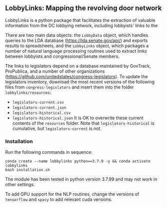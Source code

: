 ## LobbyLinks: Mapping the revolving door network

LobbyLinks is a python package that facilitates the extraction of valuable information from the DC lobbying network, including lobbyists' links to the 

There are two main data objects: the `LobbyData` object, which handles queries to the LDA database (https://lda.senate.gov/api/) and exports results to spreadsheets, and the `LobbyLinks` object, which packages a number of natural language processing routines used to extract links between lobbyists and congressional/Senate members.

The links to legislators depend on a database maintained by GovTrack, ProPublica, and a number of other organizations (https://github.com/unitedstates/congress-legislators). To update the legislators inventory, download the most recent versions of the following files from `congress-legislators` and insert them into the folder `lobbylinks/resources`:
* `legislators-current.csv`
* `legislators-current.json`
* `legislators-historical.csv`
* `legislators-historical.json`
It is OK to overwrite these current contents of the `resources` folder. Note that `legislators-historical` is cumulative, but `legislators-current` is not.

### Installation
Run the following commands in sequence:
```
conda create --name lobbylinks python==3.7.9 -y && conda activate lobbylinks
bash installation.sh
```
The module has been tested in python version 3.7.99 and may not work in other settings.

To add GPU support for the NLP routines, change the versions of `tensorflow` and `spacy` to add relevant cuda versions.
